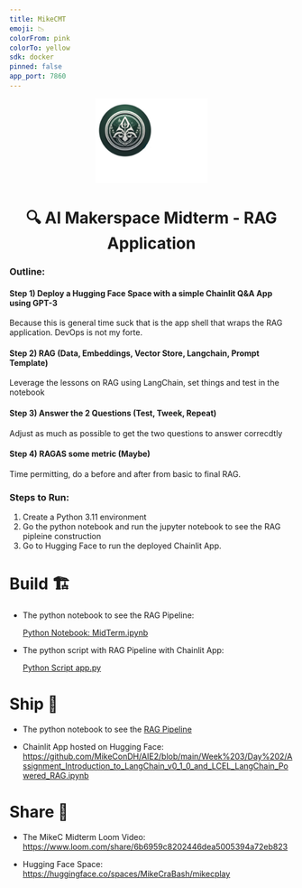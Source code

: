 ```yaml
---
title: MikeCMT
emoji: 📉
colorFrom: pink
colorTo: yellow
sdk: docker
pinned: false
app_port: 7860
---
```


<p align = "center" draggable=”false” ><img src="https://github.com/MikeConDH/AIE2/blob/main/MikeC/CraBashIcon.jpg" 
     width="200px"
     height="auto"/>
</p>

## <h1 align="center" id="heading">🔍 AI Makerspace Midterm - RAG Application</h1>

### Outline:
#### Step 1) Deploy a Hugging Face Space with a simple Chainlit Q&A App using GPT-3

   Because this is general time suck that is the app shell that wraps the RAG application. DevOps is not my forte.

#### Step 2) RAG (Data, Embeddings, Vector Store, Langchain, Prompt Template)
   Leverage the lessons on RAG using LangChain, set things and test in the notebook
#### Step 3) Answer the 2 Questions (Test, Tweek, Repeat)
   Adjust as much as possible to get the two questions to answer correcdtly
#### Step 4) RAGAS some metric (Maybe)
   Time permitting, do a before and after from basic to final RAG.

### Steps to Run:
1. Create a Python 3.11 environment
2. Go the python notebook and run the jupyter notebook to see the RAG pipleine construction
3. Go to Hugging Face to run the deployed Chainlit App.

# Build 🏗️
- The python notebook to see the RAG Pipeline:
  
  [Python Notebook: MidTerm.ipynb](https:https://github.com/MikeConDH/AIE2/blob/main/Midterm/MikeC%20Midterm.ipynb)
  
- The python script with RAG Pipeline with Chainlit App:

  [Python Script app.py](https://github.com/MikeConDH/AIE2/blob/main/Week%203/Day%202/Assignment_Introduction_to_LangChain_v0_1_0_and_LCEL_LangChain_Powered_RAG.ipynb)

# Ship 🚢
- The python notebook to see the   [RAG Pipeline](https://github.com/MikeConDH/AIE2/blob/main/Week%203/Day%202/Assignment_Introduction_to_LangChain_v0_1_0_and_LCEL_LangChain_Powered_RAG.ipynb)
  
- Chainlit App hosted on Hugging Face:
  https://github.com/MikeConDH/AIE2/blob/main/Week%203/Day%202/Assignment_Introduction_to_LangChain_v0_1_0_and_LCEL_LangChain_Powered_RAG.ipynb

# Share 🚀
- The MikeC Midterm Loom Video:
  https://www.loom.com/share/6b6959c8202446dea5005394a72eb823
  
- Hugging Face Space:
  https://huggingface.co/spaces/MikeCraBash/mikecplay


